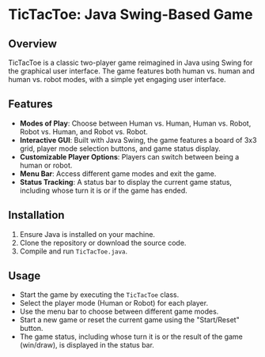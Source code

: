 # TicTacToe: Java Swing-Based Game

## Overview

TicTacToe is a classic two-player game reimagined in Java using Swing for the graphical user interface. The game features both human vs. human and human vs. robot modes, with a simple yet engaging user interface.

## Features

- **Modes of Play**: Choose between Human vs. Human, Human vs. Robot, Robot vs. Human, and Robot vs. Robot.
- **Interactive GUI**: Built with Java Swing, the game features a board of 3x3 grid, player mode selection buttons, and game status display.
- **Customizable Player Options**: Players can switch between being a human or robot.
- **Menu Bar**: Access different game modes and exit the game.
- **Status Tracking**: A status bar to display the current game status, including whose turn it is or if the game has ended.

## Installation

1. Ensure Java is installed on your machine.
2. Clone the repository or download the source code.
3. Compile and run `TicTacToe.java`.

## Usage

- Start the game by executing the `TicTacToe` class.
- Select the player mode (Human or Robot) for each player.
- Use the menu bar to choose between different game modes.
- Start a new game or reset the current game using the "Start/Reset" button.
- The game status, including whose turn it is or the result of the game (win/draw), is displayed in the status bar.
